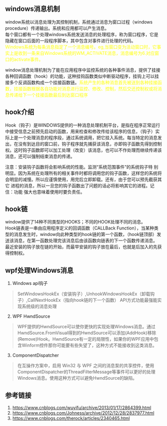 ## windows消息机制
window系统以消息处理为其控制机制，系统通过消息为窗口过程（windows procedure）传递输出。系统和应用都可以产生消息。  
每个窗口都有一个处理windows系统发送消息的处理程序，称为窗口程序，它是隐藏在窗口后面的一段程序脚本，其中包含对事件进行处理的代码。  
<font color = yellow>Windows系统为每条消息指定了一个消息编号。eg,当窗口变为活动窗口时，它事实上是收到一条来自Windows系统的WM_ACTIVATE消息，消息编号为6.对应窗口的activate事件。</font>  

window消息处理机制为了能在应用程序中监控系统的各种事件消息，提供了挂接各种回调函数（hook）的功能，这种挂钩函数类似中断驱动程序，挂钩上可以挂接多个反调函数构成一个挂接函数链。<font color=yellow>系统产生的各种消息首先被送到各种挂接函数，挂接函数根据各自功能对消息进行监控、修改、控制，然后交还控制权或将消息传递给下一个挂接函数最后到达窗口程序</font>

## hook介绍 

Hook（钩子）是WINDOWS提供的一种消息处理机制平台，是指在程序正常运行中接受信息之前预先启动的函数，用来检查和修改传给该程序的信息，（钩子）实际上是一个处理消息的程序段，通过系统调用，把它挂入系统。每当特定的消息发出，在没有到达目的窗口前，钩子程序就先捕获该消息，亦即钩子函数先得到控制权。这时钩子函数即可以加工处理（改变）该消息，也可以不作处理而继续传递该消息，还可以强制结束消息的传递。  

  注意：安装钩子函数将会影响系统的性能。监测“系统范围事件”的系统钩子特
别明显。因为系统在处理所有的相关事件时都将调用您的钩子函数，这样您的系统将
会明显的减慢。所以应谨慎使用，用完后立即卸载。还有，由于您可以预先截获其它
进程的消息，所以一旦您的钩子函数出了问题的话必将影响其它的进程。记住：功能
强大也意味着使用时要负责任。

## hook链
window提供了14种不同类型的HOOKS；不同的HOOK处理不同的消息。  
Hook链表是一串由应用程序定义的回调函数（CALLBack Function），当某种类型的消息发生时，window向此种类型的hook链的第一个函数，（hook链顶部）发送该消息，在第一函数处理完该消息后由该函数向链表的下一个函数传递消息。  
最近安装的钩子放在链的开始，而最早安装的钩子放在最后，也就是后加入的先获得控制权。

## wpf处理Windows消息
1. Windows api钩子  
> SetWindowsHookEx（安装钩子）,UnhookWindowsHookEx（卸载钩子）,CallNextHookEx（指向hook链的下一个函数） API方式功能最强能实现系统级的消息处理  
2. WPF HwndSource  
> WPF提供的HwndSource可以使你更快的实现处理Windows消息。通过HwndSource.FromVisual得到的HwndSource可以添加(AddHook)移除(Remove)Hook。HwndSource有一定的局限性，如果你的WPF应用中包含Winform控件那你可能要有些失望了，这种方式不能接收到这类消息。
3. ComponentDispatcher
> 在互操作方案中，启用 Win32 与 WPF 之间的消息泵的共享控件，使用ComponentDispatcher的ThreadFilterMessage等事件可以更好的处理Windows消息。使用这种方式可以避免HwndSource的缺陷。
## 参考链接
1. https://www.cnblogs.com/wuyifu/archive/2013/01/17/2864399.html
2. https://www.cnblogs.com/Johness/archive/2012/12/28/2837977.html
3. https://www.cnblogs.com/therock/articles/2340465.html